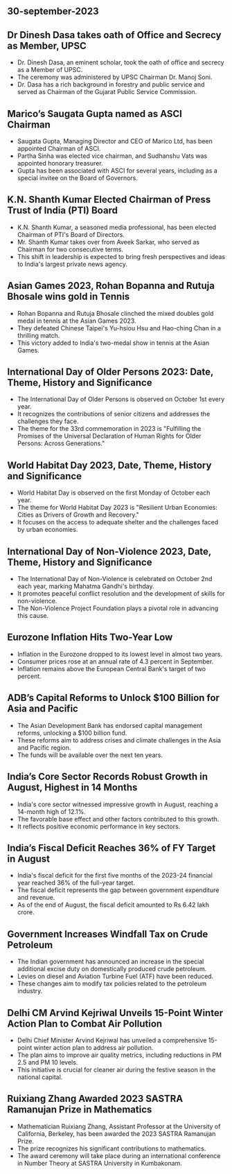 ## 30-september-2023
## Dr Dinesh Dasa takes oath of Office and Secrecy as Member, UPSC

- Dr. Dinesh Dasa, an eminent scholar, took the oath of office and secrecy as a Member of UPSC.
- The ceremony was administered by UPSC Chairman Dr. Manoj Soni.
- Dr. Dasa has a rich background in forestry and public service and served as Chairman of the Gujarat Public Service Commission.

## Marico’s Saugata Gupta named as ASCI Chairman

- Saugata Gupta, Managing Director and CEO of Marico Ltd, has been appointed Chairman of ASCI.
- Partha Sinha was elected vice chairman, and Sudhanshu Vats was appointed honorary treasurer.
- Gupta has been associated with ASCI for several years, including as a special invitee on the Board of Governors.

## K.N. Shanth Kumar Elected Chairman of Press Trust of India (PTI) Board

- K.N. Shanth Kumar, a seasoned media professional, has been elected Chairman of PTI's Board of Directors.
- Mr. Shanth Kumar takes over from Aveek Sarkar, who served as Chairman for two consecutive terms.
- This shift in leadership is expected to bring fresh perspectives and ideas to India's largest private news agency.

## Asian Games 2023, Rohan Bopanna and Rutuja Bhosale wins gold in Tennis

- Rohan Bopanna and Rutuja Bhosale clinched the mixed doubles gold medal in tennis at the Asian Games 2023.
- They defeated Chinese Taipei's Yu-hsiou Hsu and Hao-ching Chan in a thrilling match.
- This victory added to India's two-medal show in tennis at the Asian Games.

## International Day of Older Persons 2023: Date, Theme, History and Significance

- The International Day of Older Persons is observed on October 1st every year.
- It recognizes the contributions of senior citizens and addresses the challenges they face.
- The theme for the 33rd commemoration in 2023 is "Fulfilling the Promises of the Universal Declaration of Human Rights for Older Persons: Across Generations."

## World Habitat Day 2023, Date, Theme, History and Significance

- World Habitat Day is observed on the first Monday of October each year.
- The theme for World Habitat Day 2023 is "Resilient Urban Economies: Cities as Drivers of Growth and Recovery."
- It focuses on the access to adequate shelter and the challenges faced by urban economies.

## International Day of Non-Violence 2023, Date, Theme, History and Significance

- The International Day of Non-Violence is celebrated on October 2nd each year, marking Mahatma Gandhi's birthday.
- It promotes peaceful conflict resolution and the development of skills for non-violence.
- The Non-Violence Project Foundation plays a pivotal role in advancing this cause.

## Eurozone Inflation Hits Two-Year Low

- Inflation in the Eurozone dropped to its lowest level in almost two years.
- Consumer prices rose at an annual rate of 4.3 percent in September.
- Inflation remains above the European Central Bank's target of two percent.

## ADB’s Capital Reforms to Unlock $100 Billion for Asia and Pacific

- The Asian Development Bank has endorsed capital management reforms, unlocking a $100 billion fund.
- These reforms aim to address crises and climate challenges in the Asia and Pacific region.
- The funds will be available over the next ten years.

## India’s Core Sector Records Robust Growth in August, Highest in 14 Months

- India's core sector witnessed impressive growth in August, reaching a 14-month high of 12.1%.
- The favorable base effect and other factors contributed to this growth.
- It reflects positive economic performance in key sectors.

## India’s Fiscal Deficit Reaches 36% of FY Target in August

- India's fiscal deficit for the first five months of the 2023-24 financial year reached 36% of the full-year target.
- The fiscal deficit represents the gap between government expenditure and revenue.
- As of the end of August, the fiscal deficit amounted to Rs 6.42 lakh crore.

## Government Increases Windfall Tax on Crude Petroleum

- The Indian government has announced an increase in the special additional excise duty on domestically produced crude petroleum.
- Levies on diesel and Aviation Turbine Fuel (ATF) have been reduced.
- These changes aim to modify tax policies related to the petroleum industry.

## Delhi CM Arvind Kejriwal Unveils 15-Point Winter Action Plan to Combat Air Pollution

- Delhi Chief Minister Arvind Kejriwal has unveiled a comprehensive 15-point winter action plan to address air pollution.
- The plan aims to improve air quality metrics, including reductions in PM 2.5 and PM 10 levels.
- This initiative is crucial for cleaner air during the festive season in the national capital.

## Ruixiang Zhang Awarded 2023 SASTRA Ramanujan Prize in Mathematics

- Mathematician Ruixiang Zhang, Assistant Professor at the University of California, Berkeley, has been awarded the 2023 SASTRA Ramanujan Prize.
- The prize recognizes his significant contributions to mathematics.
- The award ceremony will take place during an international conference in Number Theory at SASTRA University in Kumbakonam.